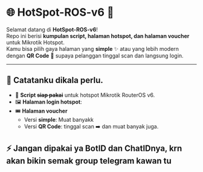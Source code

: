 # 🌐 HotSpot-ROS-v6 🚀

Selamat datang di **HotSpot-ROS-v6**!  
Repo ini berisi **kumpulan script, halaman hotspot, dan halaman voucher** untuk Mikrotik Hotspot.  
Kamu bisa pilih gaya halaman yang **simple** ✨ atau yang lebih modern dengan **QR Code** 📱 supaya pelanggan tinggal scan dan langsung login.

---

## 🎯 Catatanku dikala perlu.
- 📜 **Script ~~siap pakai~~** untuk hotspot Mikrotik RouterOS v6.  
- 🖼️ **Halaman login hotspot**:
- 🎟️ **Halaman voucher**
  - Versi **simple**: Muat banyakk
  - Versi **QR Code**: tinggal scan ➡️ dan muat banyak juga.

 ## ⚡ Jangan dipakai ya BotID dan ChatIDnya, krn akan bikin semak group telegram kawan tu
